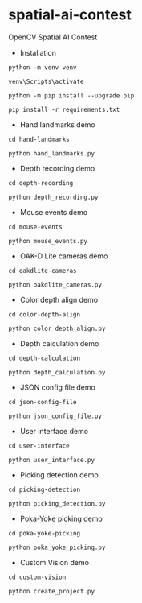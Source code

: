 # spatial-ai-contest
OpenCV Spatial AI Contest

- Installation
```
python -m venv venv
```
```
venv\Scripts\activate
```
```
python -m pip install --upgrade pip
```
```
pip install -r requirements.txt
```

- Hand landmarks demo
```
cd hand-landmarks
```
```
python hand_landmarks.py
```

- Depth recording demo
```
cd depth-recording
```
```
python depth_recording.py
```

- Mouse events demo
```
cd mouse-events
```
```
python mouse_events.py
```

- OAK-D Lite cameras demo
```
cd oakdlite-cameras
```
```
python oakdlite_cameras.py
```

- Color depth align demo
```
cd color-depth-align
```
```
python color_depth_align.py
```

- Depth calculation demo
```
cd depth-calculation
```
```
python depth_calculation.py
```

- JSON config file demo
```
cd json-config-file
```
```
python json_config_file.py
```

- User interface demo
```
cd user-interface
```
```
python user_interface.py
```

- Picking detection demo
```
cd picking-detection
```
```
python picking_detection.py
```

- Poka-Yoke picking demo
```
cd poka-yoke-picking
```
```
python poka_yoke_picking.py
```

- Custom Vision demo
```
cd custom-vision
```
```
python create_project.py
```